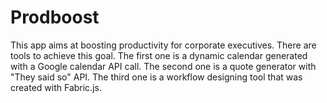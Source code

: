 # Prodboost
This app aims at boosting productivity for corporate executives.
There are tools to achieve this goal. 
The first one is a dynamic calendar generated with a Google calendar API call.
The second one is a quote generator with "They said so" API. 
The third one is a workflow designing tool that was created with Fabric.js.
